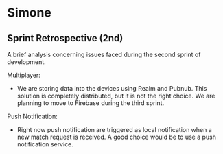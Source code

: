 # Simone

## Sprint Retrospective (2nd)

A brief analysis concerning issues faced during the second sprint of development.


Multiplayer:

- We are storing data into the devices using Realm and Pubnub. This solution is completely distributed, but it is not the right choice. We are planning to move to Firebase during the third sprint.

Push Notification:

- Right now push notification are triggered as local notification when a new match request is received. A good choice would be to use a push notification service.
